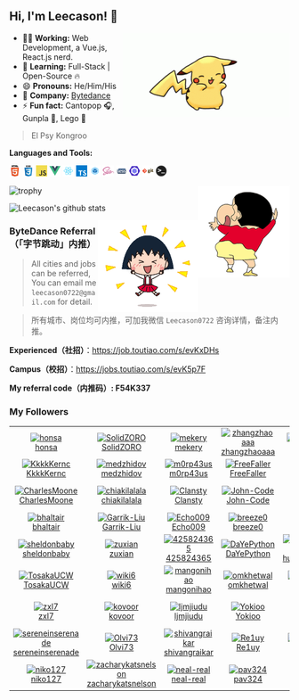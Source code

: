 ## Hi, I'm Leecason! 👋

<img align="right" src="https://github.com/Leecason/Leecason/raw/master/pikachu.gif" width="300">

- 👨‍💻 **Working:** Web Development, a Vue.js, React.js nerd.
- 🌱 **Learning:** Full-Stack | Open-Source 🔥
- 😄 **Pronouns:** He/Him/His
- 🏢 **Company:** [Bytedance](https://github.com/bytedance)
- ⚡ **Fun fact:** Cantopop 🎧, Gunpla 🤖️, Lego 🧩

> El Psy Kongroo

**Languages and Tools:**

<code><img height="20" src="https://raw.githubusercontent.com/github/explore/80688e429a7d4ef2fca1e82350fe8e3517d3494d/topics/html/html.png"></code>
<code><img height="20" src="https://raw.githubusercontent.com/github/explore/80688e429a7d4ef2fca1e82350fe8e3517d3494d/topics/css/css.png"></code>
<code><img height="20" src="https://raw.githubusercontent.com/github/explore/80688e429a7d4ef2fca1e82350fe8e3517d3494d/topics/javascript/javascript.png"></code>
<code><img height="20" src="https://raw.githubusercontent.com/github/explore/80688e429a7d4ef2fca1e82350fe8e3517d3494d/topics/vue/vue.png"></code>
<code><img height="20" src="https://raw.githubusercontent.com/github/explore/80688e429a7d4ef2fca1e82350fe8e3517d3494d/topics/react/react.png"></code>
<code><img height="20" src="https://raw.githubusercontent.com/github/explore/80688e429a7d4ef2fca1e82350fe8e3517d3494d/topics/typescript/typescript.png"></code>
<code><img height="20" src="https://raw.githubusercontent.com/github/explore/80688e429a7d4ef2fca1e82350fe8e3517d3494d/topics/webpack/webpack.png"></code>
<code><img height="20" src="https://raw.githubusercontent.com/github/explore/80688e429a7d4ef2fca1e82350fe8e3517d3494d/topics/sass/sass.png"></code>
<code><img height="20" src="https://raw.githubusercontent.com/github/explore/3783a65676ba479267fec803885f070760fee4ac/topics/less/less.png"></code>
<code><img height="20" src="https://raw.githubusercontent.com/github/explore/80688e429a7d4ef2fca1e82350fe8e3517d3494d/topics/eslint/eslint.png"></code>
<code><img height="20" src="https://raw.githubusercontent.com/github/explore/80688e429a7d4ef2fca1e82350fe8e3517d3494d/topics/git/git.png"></code>
<code><img height="20" src="https://raw.githubusercontent.com/github/explore/d92924b1d925bb134e308bd29c9de6c302ed3beb/topics/terminal/terminal.png"></code>

<img align="right" src="https://github.com/Leecason/Leecason/raw/master/shin_chan.gif" width="165">

![trophy](https://github-profile-trophy.vercel.app/?username=leecason)

![Leecason's github stats](https://github-readme-stats.vercel.app/api?username=Leecason&show_icons=true&title_color=19CAAD&icon_color=19CAAD)

<img align="right" src="https://github.com/Leecason/Leecason/raw/master/maruko.gif" width="180">

### ByteDance Referral（「字节跳动」内推）

> All cities and jobs can be referred, You can email me `leecason0722@gmail.com` for detail.

> 所有城市、岗位均可内推，可加我微信 `Leecason0722` 咨询详情，备注内推。

**Experienced（社招）**：https://job.toutiao.com/s/evKxDHs

**Campus（校招）**：https://jobs.toutiao.com/s/evK5p7F

**My referral code（内推码）: F54K337**

### My Followers

<!--START_SECTION:followers-->
<table>
  <tr>
<td align="center">
              <a href="https://github.com/honsa">
                <img src="https://avatars.githubusercontent.com/u/526006?v=4" width="50px;" alt="honsa"/>
                </a>
              <br />
             <a href="https://github.com/honsa">honsa</a>
            </td>
            <td align="center">
              <a href="https://github.com/SolidZORO">
                <img src="https://avatars.githubusercontent.com/u/661587?v=4" width="50px;" alt="SolidZORO"/>
                </a>
              <br />
             <a href="https://github.com/SolidZORO">SolidZORO</a>
            </td>
            <td align="center">
              <a href="https://github.com/mekery">
                <img src="https://avatars.githubusercontent.com/u/1023474?v=4" width="50px;" alt="mekery"/>
                </a>
              <br />
             <a href="https://github.com/mekery">mekery</a>
            </td>
            <td align="center">
              <a href="https://github.com/zhangzhaoaaa">
                <img src="https://avatars.githubusercontent.com/u/3007631?v=4" width="50px;" alt="zhangzhaoaaa"/>
                </a>
              <br />
             <a href="https://github.com/zhangzhaoaaa">zhangzhaoaaa</a>
            </td>
            <td align="center">
              <a href="https://github.com/eric0324">
                <img src="https://avatars.githubusercontent.com/u/3984670?v=4" width="50px;" alt="eric0324"/>
                </a>
              <br />
             <a href="https://github.com/eric0324">eric0324</a>
            </td>
            <td align="center">
              <a href="https://github.com/sleepsky520">
                <img src="https://avatars.githubusercontent.com/u/4077923?v=4" width="50px;" alt="sleepsky520"/>
                </a>
              <br />
             <a href="https://github.com/sleepsky520">sleepsky520</a>
            </td>
            <td align="center">
              <a href="https://github.com/punit5658">
                <img src="https://avatars.githubusercontent.com/u/4838480?v=4" width="50px;" alt="punit5658"/>
                </a>
              <br />
             <a href="https://github.com/punit5658">punit5658</a>
            </td>
              </tr>
  <tr>
<td align="center">
              <a href="https://github.com/KkkkKernc">
                <img src="https://avatars.githubusercontent.com/u/6129982?v=4" width="50px;" alt="KkkkKernc"/>
                </a>
              <br />
             <a href="https://github.com/KkkkKernc">KkkkKernc</a>
            </td>
            <td align="center">
              <a href="https://github.com/medzhidov">
                <img src="https://avatars.githubusercontent.com/u/11080873?v=4" width="50px;" alt="medzhidov"/>
                </a>
              <br />
             <a href="https://github.com/medzhidov">medzhidov</a>
            </td>
            <td align="center">
              <a href="https://github.com/m0rp43us">
                <img src="https://avatars.githubusercontent.com/u/12621034?v=4" width="50px;" alt="m0rp43us"/>
                </a>
              <br />
             <a href="https://github.com/m0rp43us">m0rp43us</a>
            </td>
            <td align="center">
              <a href="https://github.com/FreeFaller">
                <img src="https://avatars.githubusercontent.com/u/13477372?v=4" width="50px;" alt="FreeFaller"/>
                </a>
              <br />
             <a href="https://github.com/FreeFaller">FreeFaller</a>
            </td>
            <td align="center">
              <a href="https://github.com/zjsxfly">
                <img src="https://avatars.githubusercontent.com/u/16100230?v=4" width="50px;" alt="zjsxfly"/>
                </a>
              <br />
             <a href="https://github.com/zjsxfly">zjsxfly</a>
            </td>
            <td align="center">
              <a href="https://github.com/littlecxm">
                <img src="https://avatars.githubusercontent.com/u/16154023?v=4" width="50px;" alt="littlecxm"/>
                </a>
              <br />
             <a href="https://github.com/littlecxm">littlecxm</a>
            </td>
            <td align="center">
              <a href="https://github.com/nszbf">
                <img src="https://avatars.githubusercontent.com/u/16892834?v=4" width="50px;" alt="nszbf"/>
                </a>
              <br />
             <a href="https://github.com/nszbf">nszbf</a>
            </td>
              </tr>
  <tr>
<td align="center">
              <a href="https://github.com/CharlesMoone">
                <img src="https://avatars.githubusercontent.com/u/17830748?v=4" width="50px;" alt="CharlesMoone"/>
                </a>
              <br />
             <a href="https://github.com/CharlesMoone">CharlesMoone</a>
            </td>
            <td align="center">
              <a href="https://github.com/chiakilalala">
                <img src="https://avatars.githubusercontent.com/u/18342566?v=4" width="50px;" alt="chiakilalala"/>
                </a>
              <br />
             <a href="https://github.com/chiakilalala">chiakilalala</a>
            </td>
            <td align="center">
              <a href="https://github.com/Clansty">
                <img src="https://avatars.githubusercontent.com/u/18461360?v=4" width="50px;" alt="Clansty"/>
                </a>
              <br />
             <a href="https://github.com/Clansty">Clansty</a>
            </td>
            <td align="center">
              <a href="https://github.com/John-Code">
                <img src="https://avatars.githubusercontent.com/u/18523267?v=4" width="50px;" alt="John-Code"/>
                </a>
              <br />
             <a href="https://github.com/John-Code">John-Code</a>
            </td>
            <td align="center">
              <a href="https://github.com/cosyer">
                <img src="https://avatars.githubusercontent.com/u/19321324?v=4" width="50px;" alt="cosyer"/>
                </a>
              <br />
             <a href="https://github.com/cosyer">cosyer</a>
            </td>
            <td align="center">
              <a href="https://github.com/qianxiaoqi">
                <img src="https://avatars.githubusercontent.com/u/19582934?v=4" width="50px;" alt="qianxiaoqi"/>
                </a>
              <br />
             <a href="https://github.com/qianxiaoqi">qianxiaoqi</a>
            </td>
            <td align="center">
              <a href="https://github.com/jeromehan">
                <img src="https://avatars.githubusercontent.com/u/19773879?v=4" width="50px;" alt="jeromehan"/>
                </a>
              <br />
             <a href="https://github.com/jeromehan">jeromehan</a>
            </td>
              </tr>
  <tr>
<td align="center">
              <a href="https://github.com/bhaltair">
                <img src="https://avatars.githubusercontent.com/u/19891945?v=4" width="50px;" alt="bhaltair"/>
                </a>
              <br />
             <a href="https://github.com/bhaltair">bhaltair</a>
            </td>
            <td align="center">
              <a href="https://github.com/Garrik-Liu">
                <img src="https://avatars.githubusercontent.com/u/21211356?v=4" width="50px;" alt="Garrik-Liu"/>
                </a>
              <br />
             <a href="https://github.com/Garrik-Liu">Garrik-Liu</a>
            </td>
            <td align="center">
              <a href="https://github.com/Echo009">
                <img src="https://avatars.githubusercontent.com/u/24402043?v=4" width="50px;" alt="Echo009"/>
                </a>
              <br />
             <a href="https://github.com/Echo009">Echo009</a>
            </td>
            <td align="center">
              <a href="https://github.com/breeze0">
                <img src="https://avatars.githubusercontent.com/u/25504196?v=4" width="50px;" alt="breeze0"/>
                </a>
              <br />
             <a href="https://github.com/breeze0">breeze0</a>
            </td>
            <td align="center">
              <a href="https://github.com/daheee">
                <img src="https://avatars.githubusercontent.com/u/26118914?v=4" width="50px;" alt="daheee"/>
                </a>
              <br />
             <a href="https://github.com/daheee">daheee</a>
            </td>
            <td align="center">
              <a href="https://github.com/pftom">
                <img src="https://avatars.githubusercontent.com/u/26423749?v=4" width="50px;" alt="pftom"/>
                </a>
              <br />
             <a href="https://github.com/pftom">pftom</a>
            </td>
            <td align="center">
              <a href="https://github.com/iciel">
                <img src="https://avatars.githubusercontent.com/u/29134253?v=4" width="50px;" alt="iciel"/>
                </a>
              <br />
             <a href="https://github.com/iciel">iciel</a>
            </td>
              </tr>
  <tr>
<td align="center">
              <a href="https://github.com/sheldonbaby">
                <img src="https://avatars.githubusercontent.com/u/30043356?v=4" width="50px;" alt="sheldonbaby"/>
                </a>
              <br />
             <a href="https://github.com/sheldonbaby">sheldonbaby</a>
            </td>
            <td align="center">
              <a href="https://github.com/zuxian">
                <img src="https://avatars.githubusercontent.com/u/30431450?v=4" width="50px;" alt="zuxian"/>
                </a>
              <br />
             <a href="https://github.com/zuxian">zuxian</a>
            </td>
            <td align="center">
              <a href="https://github.com/425824365">
                <img src="https://avatars.githubusercontent.com/u/31602050?v=4" width="50px;" alt="425824365"/>
                </a>
              <br />
             <a href="https://github.com/425824365">425824365</a>
            </td>
            <td align="center">
              <a href="https://github.com/DaYePython">
                <img src="https://avatars.githubusercontent.com/u/31787077?v=4" width="50px;" alt="DaYePython"/>
                </a>
              <br />
             <a href="https://github.com/DaYePython">DaYePython</a>
            </td>
            <td align="center">
              <a href="https://github.com/huangbohang">
                <img src="https://avatars.githubusercontent.com/u/31870764?v=4" width="50px;" alt="huangbohang"/>
                </a>
              <br />
             <a href="https://github.com/huangbohang">huangbohang</a>
            </td>
            <td align="center">
              <a href="https://github.com/WenyXu">
                <img src="https://avatars.githubusercontent.com/u/32535939?v=4" width="50px;" alt="WenyXu"/>
                </a>
              <br />
             <a href="https://github.com/WenyXu">WenyXu</a>
            </td>
            <td align="center">
              <a href="https://github.com/huyaocode">
                <img src="https://avatars.githubusercontent.com/u/32541237?v=4" width="50px;" alt="huyaocode"/>
                </a>
              <br />
             <a href="https://github.com/huyaocode">huyaocode</a>
            </td>
              </tr>
  <tr>
<td align="center">
              <a href="https://github.com/TosakaUCW">
                <img src="https://avatars.githubusercontent.com/u/32574311?v=4" width="50px;" alt="TosakaUCW"/>
                </a>
              <br />
             <a href="https://github.com/TosakaUCW">TosakaUCW</a>
            </td>
            <td align="center">
              <a href="https://github.com/wiki6">
                <img src="https://avatars.githubusercontent.com/u/34829635?v=4" width="50px;" alt="wiki6"/>
                </a>
              <br />
             <a href="https://github.com/wiki6">wiki6</a>
            </td>
            <td align="center">
              <a href="https://github.com/mangonihao">
                <img src="https://avatars.githubusercontent.com/u/35483387?v=4" width="50px;" alt="mangonihao"/>
                </a>
              <br />
             <a href="https://github.com/mangonihao">mangonihao</a>
            </td>
            <td align="center">
              <a href="https://github.com/omkhetwal">
                <img src="https://avatars.githubusercontent.com/u/36092598?v=4" width="50px;" alt="omkhetwal"/>
                </a>
              <br />
             <a href="https://github.com/omkhetwal">omkhetwal</a>
            </td>
            <td align="center">
              <a href="https://github.com/lyc8503">
                <img src="https://avatars.githubusercontent.com/u/36782264?v=4" width="50px;" alt="lyc8503"/>
                </a>
              <br />
             <a href="https://github.com/lyc8503">lyc8503</a>
            </td>
            <td align="center">
              <a href="https://github.com/viarotel">
                <img src="https://avatars.githubusercontent.com/u/38282758?v=4" width="50px;" alt="viarotel"/>
                </a>
              <br />
             <a href="https://github.com/viarotel">viarotel</a>
            </td>
            <td align="center">
              <a href="https://github.com/songispm">
                <img src="https://avatars.githubusercontent.com/u/38745323?v=4" width="50px;" alt="songispm"/>
                </a>
              <br />
             <a href="https://github.com/songispm">songispm</a>
            </td>
              </tr>
  <tr>
<td align="center">
              <a href="https://github.com/zxl7">
                <img src="https://avatars.githubusercontent.com/u/39439752?v=4" width="50px;" alt="zxl7"/>
                </a>
              <br />
             <a href="https://github.com/zxl7">zxl7</a>
            </td>
            <td align="center">
              <a href="https://github.com/kovoor">
                <img src="https://avatars.githubusercontent.com/u/40061443?v=4" width="50px;" alt="kovoor"/>
                </a>
              <br />
             <a href="https://github.com/kovoor">kovoor</a>
            </td>
            <td align="center">
              <a href="https://github.com/ljmjiudu">
                <img src="https://avatars.githubusercontent.com/u/42228457?v=4" width="50px;" alt="ljmjiudu"/>
                </a>
              <br />
             <a href="https://github.com/ljmjiudu">ljmjiudu</a>
            </td>
            <td align="center">
              <a href="https://github.com/Yokioo">
                <img src="https://avatars.githubusercontent.com/u/42674780?v=4" width="50px;" alt="Yokioo"/>
                </a>
              <br />
             <a href="https://github.com/Yokioo">Yokioo</a>
            </td>
            <td align="center">
              <a href="https://github.com/ecpy">
                <img src="https://avatars.githubusercontent.com/u/42967132?v=4" width="50px;" alt="ecpy"/>
                </a>
              <br />
             <a href="https://github.com/ecpy">ecpy</a>
            </td>
            <td align="center">
              <a href="https://github.com/SilenceRichard">
                <img src="https://avatars.githubusercontent.com/u/42994114?v=4" width="50px;" alt="SilenceRichard"/>
                </a>
              <br />
             <a href="https://github.com/SilenceRichard">SilenceRichard</a>
            </td>
            <td align="center">
              <a href="https://github.com/tungtb-94">
                <img src="https://avatars.githubusercontent.com/u/43735484?v=4" width="50px;" alt="tungtb-94"/>
                </a>
              <br />
             <a href="https://github.com/tungtb-94">tungtb-94</a>
            </td>
              </tr>
  <tr>
<td align="center">
              <a href="https://github.com/sereneinserenade">
                <img src="https://avatars.githubusercontent.com/u/45892659?v=4" width="50px;" alt="sereneinserenade"/>
                </a>
              <br />
             <a href="https://github.com/sereneinserenade">sereneinserenade</a>
            </td>
            <td align="center">
              <a href="https://github.com/Olvi73">
                <img src="https://avatars.githubusercontent.com/u/46037012?v=4" width="50px;" alt="Olvi73"/>
                </a>
              <br />
             <a href="https://github.com/Olvi73">Olvi73</a>
            </td>
            <td align="center">
              <a href="https://github.com/shivangraikar">
                <img src="https://avatars.githubusercontent.com/u/51766272?v=4" width="50px;" alt="shivangraikar"/>
                </a>
              <br />
             <a href="https://github.com/shivangraikar">shivangraikar</a>
            </td>
            <td align="center">
              <a href="https://github.com/Re1uy">
                <img src="https://avatars.githubusercontent.com/u/52073159?v=4" width="50px;" alt="Re1uy"/>
                </a>
              <br />
             <a href="https://github.com/Re1uy">Re1uy</a>
            </td>
            <td align="center">
              <a href="https://github.com/sb-child">
                <img src="https://avatars.githubusercontent.com/u/55868015?v=4" width="50px;" alt="sb-child"/>
                </a>
              <br />
             <a href="https://github.com/sb-child">sb-child</a>
            </td>
            <td align="center">
              <a href="https://github.com/Toubat">
                <img src="https://avatars.githubusercontent.com/u/57741529?v=4" width="50px;" alt="Toubat"/>
                </a>
              <br />
             <a href="https://github.com/Toubat">Toubat</a>
            </td>
            <td align="center">
              <a href="https://github.com/j0rtiz">
                <img src="https://avatars.githubusercontent.com/u/58676509?v=4" width="50px;" alt="j0rtiz"/>
                </a>
              <br />
             <a href="https://github.com/j0rtiz">j0rtiz</a>
            </td>
              </tr>
  <tr>
<td align="center">
              <a href="https://github.com/niko127">
                <img src="https://avatars.githubusercontent.com/u/59310951?v=4" width="50px;" alt="niko127"/>
                </a>
              <br />
             <a href="https://github.com/niko127">niko127</a>
            </td>
            <td align="center">
              <a href="https://github.com/zacharykatsnelson">
                <img src="https://avatars.githubusercontent.com/u/61557157?v=4" width="50px;" alt="zacharykatsnelson"/>
                </a>
              <br />
             <a href="https://github.com/zacharykatsnelson">zacharykatsnelson</a>
            </td>
            <td align="center">
              <a href="https://github.com/neal-real">
                <img src="https://avatars.githubusercontent.com/u/63453519?v=4" width="50px;" alt="neal-real"/>
                </a>
              <br />
             <a href="https://github.com/neal-real">neal-real</a>
            </td>
            <td align="center">
              <a href="https://github.com/pav324">
                <img src="https://avatars.githubusercontent.com/u/78670862?v=4" width="50px;" alt="pav324"/>
                </a>
              <br />
             <a href="https://github.com/pav324">pav324</a>
            </td>
            <td align="center">
              <a href="https://github.com/Jupnnn">
                <img src="https://avatars.githubusercontent.com/u/93683618?v=4" width="50px;" alt="Jupnnn"/>
                </a>
              <br />
             <a href="https://github.com/Jupnnn">Jupnnn</a>
            </td>
              </tr>
</table>
<!--END_SECTION:followers-->
